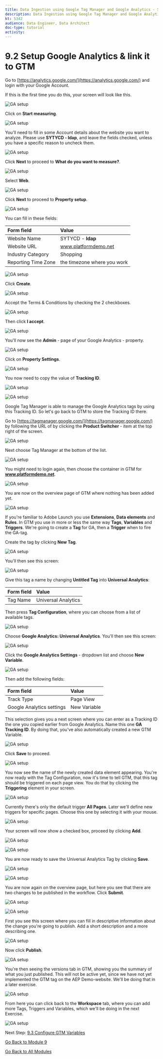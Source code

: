 ```yaml
---
title: Data Ingestion using Google Tag Manager and Google Analytics - Setup Google Analytics & link it to GTM
description: Data Ingestion using Google Tag Manager and Google Analytics - Setup Google Analytics & link it to GTM
kt: 5342
audience: Data Engineer, Data Architect
doc-type: tutorial
activity: 
---
```


# 9.2 Setup Google Analytics & link it to GTM

Go to [https://analytics.google.com/](https://analytics.google.com/) and login with your Google Account.

If this is the first time you do this, your screen will look like this.

![GA setup](./images/ga1-blank.png)

Click on **Start measuring**.

![GA setup](./images/ga1-blank-start.png)

You'll need to fill in some Account details about the website you want to analyze. Please use **SYTYCD - ldap**, and leave the fields checked, unless you have a specific reason to uncheck them.

![GA setup](./images/ga2-accountdetails.png)

Click **Next** to proceed to **What do you want to measure?**.

![GA setup](./images/ga3-next.png)

Select **Web**.

![GA setup](./images/ga3-whattomeasure.png)

Click **Next** to proceed to **Property setup**.

![GA setup](./images/ga3-next.png)

You can fill in these fields:

| Form field                | Value               |
|:-------------------------------------------| :------------------ |
|Website Name|SYTYCD - **ldap**|
|Website URL|www.platformdemo.net|
|Industry Category|Shopping|
|Reporting Time Zone|the timezone where you work|

![GA setup](./images/ga4-property.png)

Click **Create**.

![GA setup](./images/ga4-create.png)

Accept the Terms & Conditions by checking the 2 checkboxes.

![GA setup](./images/ga4-create-accepttc.png)

Then click **I accept**.

![GA setup](./images/ga4-create-accepttci.png)

You'll now see the **Admin** - page of your Google Analytics - property.

![GA setup](./images/ga5-homescreen.png)

Click on **Property Settings**.

![GA setup](./images/ga8-property.png)

You now need to copy the value of **Tracking ID**.

![GA setup](./images/ga9-trackingidd.png)

![GA setup](./images/ga9-trackingid.png)

Google Tag Manager is able to manage the Google Analytics tags by using this Tracking ID.
So let's go back to GTM to store the Tracking ID there.

Go to [https://tagmanager.google.com/](https://tagmanager.google.com/) by following the URL of by clicking the **Product Switcher** - item at the top right of the screen.

![GA setup](./images/ga10-switchproducts.png)

Next choose Tag Manager at the bottom of the list.

![GA setup](./images/ga11-gtm.png)

You might need to login again, then choose the container in GTM for **www.platformdemo.net**.

![GA setup](./images/ga12-gtmstart.png)

You are now on the overview page of GTM where nothing has been added yet.

![GA setup](./images/ga12-gtmoverviewsstart.png)

If you're familiar to Adobe Launch you use **Extensions**, **Data elements** and **Rules**. In GTM you use in more or less the same way **Tags**, **Variables** and **Triggers**.
We're going to create a **Tag** for GA, then a **Trigger** when to fire the GA-tag.

Create the tag by clicking **New Tag**.

![GA setup](./images/ganewtag.png)

You'll then see this screen:

![GA setup](./images/ga13-gtmnewtagempty.png)

Give this tag a name by changing **Untitled Tag** into **Universal Analytics**:

| Form field                | Value               |
|:-------------------------------------------| :------------------ |
|Tag Name|Universal Analytics|

Then press **Tag Configuration**, where you can choose from a list of available tags.

![GA setup](./images/ga14-choosetag1.png)

Choose **Google Analytics: Universal Analytics**. You'll then see this screen:

![GA setup](./images/ga14-choosetag2.png)

Click the **Google Analytics Settings** - dropdown list and choose **New Variable**.

![GA setup](./images/ga14-choosetag.png)

Then add the following fields:

| Form field                | Value               |
|:-------------------------------------------| :------------------ |
|Track Type|Page View|
|Google Analytics settings|New Variable|

This selection gives you a next screen where you can enter as a Tracking ID the one you copied earlier from Google Analytics.
Name this one **GA Tracking ID**. By doing that, you've also automatically created a new GTM Variable.

![GA setup](./images/ga15-yourtrackingid.png)

Click **Save** to proceed.

![GA setup](./images/gasave.png)

You now see the name of the newly created data element appearing. You're now ready with the Tag Configuration, now it's time to tell GTM, that this tag should be triggered on each page view. You do that by clicking the **Triggering** element in your screen.

![GA setup](./images/ga15-garesult.png)

Currently there's only the default trigger **All Pages**. Later we'll define new triggers for specific pages. Choose this one by selecting it with your mouse.

![GA setup](./images/ga16-addtriggerA.png)

Your screen will now show a checked box, proceed by clicking **Add**.

![GA setup](./images/gaadd.png)

![GA setup](./images/ga16-addtriggerB.png)

You are now ready to save the Universal Analytics Tag by clicking **Save**.

![GA setup](./images/gasave.png)

![GA setup](./images/ga16-addtriggerC.png)

You are now again on the overview page, but here you see that there are two changes to be published in the workflow.
Click **Submit**.

![GA setup](./images/gasubmit.png)

![GA setup](./images/ga12-gtmoverview.png)

First you see this screen where you can fill in descriptive information about the change you're going to publish. Add a short description and a more describing one.

![GA setup](./images/ga17-publish2.png)

Now click **Publish**.

![GA setup](./images/gapublish.png)

You're then seeing the versions tab in GTM, showing you the summary of what you just published. This will not be active yet, since we have not yet implemented the GTM tag on the AEP Demo-website. We'll be doing that in a later exercise.

![GA setup](./images/ga-publish3.png)

From here you can click back to the **Workspace** tab, where you can add more Tags, Triggers and Variables, which we'll be doing in the next Exercise.

![GA setup](./images/gaworkspace.png)

Next Step: [9.3 Configure GTM Variables](./ex3.md)

[Go Back to Module 9](./data-ingestion-using-google-tag-manager-and-google-analytics.md)

[Go Back to All Modules](../../README.md)
